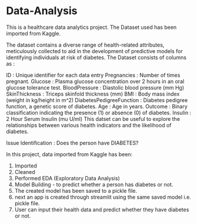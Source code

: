 # Data-Analysis
This is a healthcare data analytics project.
The Dataset used has been imported from Kaggle.

The dataset contains a diverse range of health-related attributes, meticulously collected to aid in the development of predictive models for identifying individuals at risk of diabetes. The Dataset consists of columns as :

ID : Unique identifier for each data entry
Pregnancies : Number of times pregnant.
Glucose : Plasma glucose concentration over 2 hours in an oral glucose tolerance test.
BloodPressure : Diastolic blood pressure (mm Hg)
SkinThickness : Triceps skinfold thickness (mm)
BMI : Body mass index (weight in kg/height in m^2)
DiabetesPedigreeFunction : Diabetes pedigree function, a genetic score of diabetes.
Age : Age in years.
Outcome : Binary classification indicating the presence (1) or absence (0) of diabetes.
Insulin : 2 Hour Serum Insulin (mu U/ml) This datset can be useful to explore the relationships between various health indicators and the likelihood of diabetes.

Issue Identification : Does the person have DIABETES?

In this project, data imported from Kaggle has been:
1. Imported
2. Cleaned
3. Performed EDA (Exploratory Data Analysis)
4. Model Building - to predict whether a person has diabetes or not.
5. The created model has been saved to a pickle file.
6. next an app is created through streamlit using the same saved model i.e. pickle file.
7. User can input their health data and predict whether they have diabetes or not.
